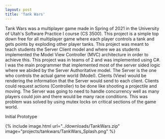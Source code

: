```yaml
---
layout: post
title: 'Tank Wars'
---
```


Tank Wars was a multiplayer game made in Spring of 2021 in the University of Utah's Software Practice I course (CS 3500). This project is a simple top down free for all multiplayer game where each player controls a tank and gets points by exploding other player tanks. This project was meant to teach students the Server Client model and where we as students implemented the Model View Controller (MVC) architecture in order to achieve this. This project was in teams of 2 and was implemented using C#. I was the main programmer that implemented most of the server sided logic where we abided by the Server Authoritative model. The Server is the one who controls the actual game world (Model). Clients (View) would be rendering the information that the Server would send to each client. Clients could request actions (Controller) to be done like shooting a projectile and moving. The Server was going to need to handle concurrency well as many players could join and there would be many race conditions. This was problem was solved by using mutex locks on critical sections of the game world.

Initial Prototype

{% include image.html url="../downloads/TankWars.zip" image="projects/tankwars/TankWars_Splash.png" %}
